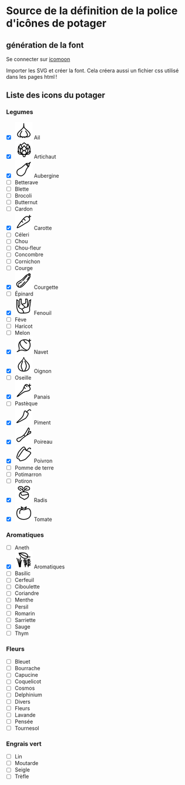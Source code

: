# Source de la définition de la police d'icônes de potager

## génération de la font

Se connecter sur [icomoon](https://icomoon.io/app/#/select)

Importer les SVG et créer la font. Cela créera aussi un fichier css utilisé dans
les pages html !

## Liste des icons du potager

### Legumes

 * [X] ![](svg/ail.svg) Ail 
 * [X] ![](svg/artichaut.svg) Artichaut 
 * [X] ![](svg/aubergine.svg) Aubergine
 * [ ] Betterave
 * [ ] Blette
 * [ ] Brocoli
 * [ ] Butternut
 * [ ] Cardon
 * [x] ![](svg/carotte.svg) Carotte
 * [ ] Céleri
 * [ ] Chou
 * [ ] Chou-fleur
 * [ ] Concombre
 * [ ] Cornichon
 * [ ] Courge
 * [X] ![](svg/courgette.svg) Courgette
 * [ ] Épinard
 * [X] ![](svg/fenouil.svg) Fenouil
 * [ ] Fève
 * [ ] Haricot
 * [ ] Melon
 * [X] ![](svg/navet.svg) Navet
 * [X] ![](svg/oignon.svg) Oignon
 * [ ] Oseille
 * [X] ![](svg/Panais.svg) Panais
 * [ ] Pastèque
 * [X] ![](svg/piment.svg) Piment
 * [X] ![](svg/poireau.svg) Poireau
 * [X] ![](svg/poivron.svg) Poivron
 * [ ] Pomme de terre
 * [ ] Potimarron
 * [ ] Potiron
 * [X] ![](svg/radis.svg) Radis
 * [X] ![](svg/tomate.svg) Tomate
   
### Aromatiques

 * [ ] Aneth
 * [X] ![](svg/aromatiques.svg) Aromatiques
 * [ ] Basilic
 * [ ] Cerfeuil
 * [ ] Ciboulette
 * [ ] Coriandre
 * [ ] Menthe
 * [ ] Persil
 * [ ] Romarin
 * [ ] Sarriette
 * [ ] Sauge
 * [ ] Thym

### Fleurs

 * [ ] Bleuet
 * [ ] Bourrache
 * [ ] Capucine
 * [ ] Coquelicot
 * [ ] Cosmos
 * [ ] Delphinium
 * [ ] Divers
 * [ ] Fleurs
 * [ ] Lavande
 * [ ] Pensée
 * [ ] Tournesol
   
### Engrais vert

 * [ ] Lin
 * [ ] Moutarde
 * [ ] Seigle
 * [ ] Trèfle
